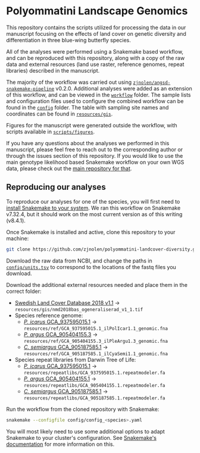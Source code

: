 # Polyommatini Landscape Genomics

This repository contains the scripts utilized for processing the data in our
manuscript focusing on the effects of land cover on genetic diversity and
differentiation in three blue-wing butterfly species.

All of the analyses were performed using a Snakemake based workflow, and can
be reproduced with this repository, along with a copy of the raw data and
external resources (land use raster, reference genomes, repeat libraries)
described in the manuscript.

The majority of the workflow was carried out using
[`zjnolen/angsd-snakemake-pipeline`](https://www.github.com/zjnolen/angsd-snakemake-pipeline)
v0.2.0. Additional analyses were added as an extension of this workflow, and
can be viewed in the [`workflow`](workflow) folder. The
sample lists and configuration files used to configure the combined workflow
can be found in the [`config`](config) folder. The table with sampling site
names and coordinates can be found in [`resources/gis`](resources/gis).

Figures for the manuscript were generated outside the workflow, with scripts
available in [`scripts/figures`](scripts/figures).

If you have any questions about the analyses we performed in this manuscript,
please feel free to reach out to the corresponding author or through the issues
section of this repository. If you would like to use the main genotype
likelihood based Snakemake workflow on your own WGS data, please check out
the [main repository for that](https://www.github.com/zjnolen/angsd-snakemake-pipeline).

## Reproducing our analyses

To reproduce our analyses for one of the species, you will first need to
[install Snakemake to your system](https://snakemake.readthedocs.io/en/stable/getting_started/installation.html).
We ran this workflow on Snakemake v7.32.4, but it should work on the most
current version as of this writing (v8.4.1).

Once Snakemake is installed and active, clone this repository to your machine:

```bash
git clone https://github.com/zjnolen/polyommatini-landcover-diversity.git
```

Download the raw data from NCBI, and change the paths in [`config/units.tsv`](config/units.tsv)
to correspond to the locations of the fastq files you download.

Download the additional external resources needed and place them in the correct
folder:

- [Swedish Land Cover Database 2018 v1.1](https://geodatakatalogen.naturvardsverket.se/geonetwork/srv/swe/catalog.search#/metadata/8853721d-a466-4c01-afcc-9eae57b17b39)
  -> `resources/gis/nmd2018bas_ogeneraliserad_v1_1.tif`
- Species reference genome:
  - [*P. icarus* GCA_937595015.1](https://www.ncbi.nlm.nih.gov/datasets/genome/GCA_937595015.1/)
    -> `resources/ref/GCA_937595015.1_ilPolIcar1.1_genomic.fna`
  - [*P. argus* GCA_905404155.3](https://www.ncbi.nlm.nih.gov/datasets/genome/GCA_905404155.3/)
    -> `resources/ref/GCA_905404155.3_ilPleArgu1.3_genomic.fna`
  - [*C. semiargus* GCA_905187585.1](https://www.ncbi.nlm.nih.gov/datasets/genome/GCA_905187585.1/)
    -> `resources/ref/GCA_905187585.1_ilCyaSemi1.1_genomic.fna`
- Species repeat libraries from Darwin Tree of Life:
  - [*P. icarus* GCA_937595015.1](https://ftp.ebi.ac.uk/pub/databases/ensembl/repeats/unfiltered_repeatmodeler/species/polyommatus_icarus/GCA_937595015.1.repeatmodeler.fa)
    -> `resources/repeatlibs/GCA_937595015.1.repeatmodeler.fa`
  - [*P. argus* GCA_905404155.1](https://ftp.ebi.ac.uk/pub/databases/ensembl/repeats/unfiltered_repeatmodeler/species/plebejus_argus/GCA_905404155.1.repeatmodeler.fa)
    -> `resources/repeatlibs/GCA_905404155.1.repeatmodeler.fa`
  - [*C. semiargus* GCA_905187585.1](https://ftp.ebi.ac.uk/pub/databases/ensembl/repeats/unfiltered_repeatmodeler/species/cyaniris_semiargus/GCA_905187585.1.repeatmodeler.fa)
    -> `resources/repeatlibs/GCA_905187585.1.repeatmodeler.fa`

Run the workflow from the cloned repository with Snakemake:

```bash
snakemake --configfile config/config_<species>.yaml
```

You will most likely need to use some additional options to adapt Snakemake to
your cluster's configuration. See [Snakemake's documentation](https://snakemake.readthedocs.io)
for more information on this.
